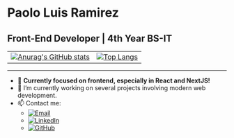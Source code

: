 # Paolo Luis Ramirez
## Front-End Developer | 4th Year BS-IT

<table>
  <tr>
    <td>
      <a href="https://github.com/anuraghazra/github-readme-stats">
        <img src="https://github-readme-stats.vercel.app/api?username=shunindesuuu&theme=onedark&show_icons=true&cache_seconds=1800" alt="Anurag's GitHub stats"/>
      </a>
    </td>
    <td>
      <a href="https://github.com/anuraghazra/github-readme-stats">
        <img src="https://github-readme-stats.vercel.app/api/top-langs/?username=shunindesuuu&layout=donut-vertical&theme=onedark&show&cache_seconds=1800" alt="Top Langs"/>
      </a>
    </td>
  </tr>
</table>

---

- 🌱 **Currently focused on frontend, especially in React and NextJS!**
- 🔭 I’m currently working on several projects involving modern web development.
- 📫 Contact me:
  - [![Email](https://img.shields.io/badge/Email-D14836?style=for-the-badge&logo=gmail&logoColor=white)](mailto:paololuisramirez@gmail.com)
  - [![LinkedIn](https://img.shields.io/badge/LinkedIn-0077B5?style=for-the-badge&logo=linkedin&logoColor=white)](https://www.linkedin.com/in/paolo-luis-ramirez-4a9168285/)
  - [![GitHub](https://img.shields.io/badge/GitHub-181717?style=for-the-badge&logo=github&logoColor=white)](https://github.com/shunindesuuu)

<!--
**shunindesuuu/shunindesuuu** is a ✨ _special_ ✨ repository because its `README.md` (this file) appears on your GitHub profile.

Here are some ideas to get you started:

- 🌱 I’m currently learning ...
- 👯 I’m looking to collaborate on ...
- 🤔 I’m looking for help with ...
- 💬 Ask me about ...
- 😄 Pronouns: ...
- ⚡ Fun fact: ...
-->

